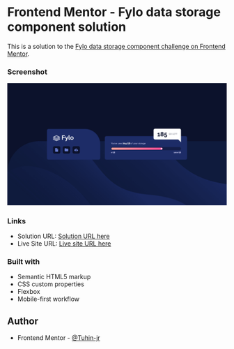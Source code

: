 # Frontend Mentor - Fylo data storage component solution

This is a solution to the [Fylo data storage component challenge on Frontend Mentor](https://www.frontendmentor.io/challenges/fylo-data-storage-component-1dZPRbV5n).

### Screenshot

![](./Screenshot.png)

### Links

- Solution URL: [Solution URL here](https://www.frontendmentor.io/solutions/fylo-data-storage-component-51PYBfqC4h)
- Live Site URL: [Live site URL here](https://donjr2.github.io/Frontend-Mentor---Fylo-data-storage-component-solution/)

### Built with

- Semantic HTML5 markup
- CSS custom properties
- Flexbox
- Mobile-first workflow

## Author

- Frontend Mentor - [@Tuhin-jr](https://www.frontendmentor.io/profile/Tuhin-jr)
